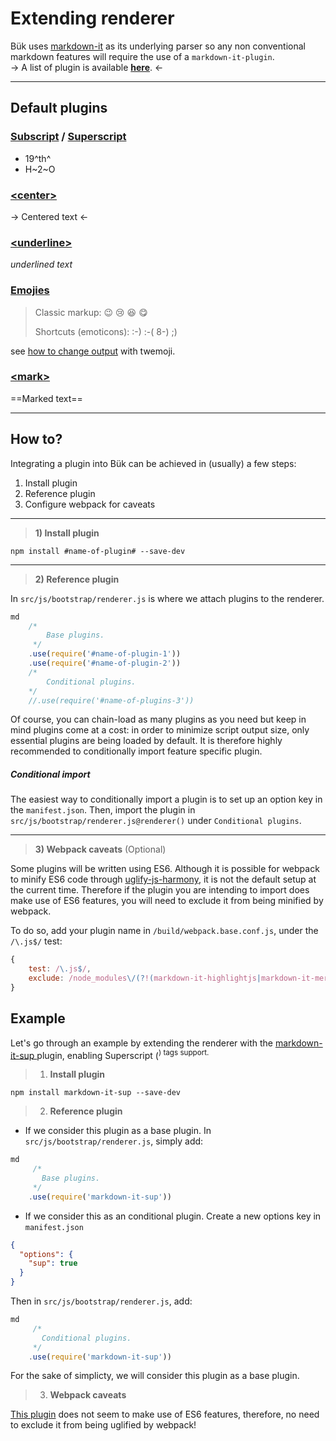 # Extending renderer

Bük uses [markdown-it](https://github.com/markdown-it/markdown-it) as its underlying parser so any non conventional markdown features will require the use of a `markdown-it-plugin`.  
-> A list of plugin is available **[here](https://www.npmjs.com/browse/keyword/markdown-it-plugin)**. <-
 
--- 

## Default plugins

### [Subscript](https://github.com/markdown-it/markdown-it-sub) / [Superscript](https://github.com/markdown-it/markdown-it-sup)

- 19^th^
- H~2~O

### [\<center>](https://github.com/jay-hodgson/markdown-it-center-text)

-> Centered text <-

### [\<underline>](https://www.npmjs.com/package/markdown-it-underline)

_underlined text_

### [Emojies](https://github.com/markdown-it/markdown-it-emoji)

> Classic markup: :wink: :cry: :laughing: :yum:
>
> Shortcuts (emoticons): :-) :-( 8-) ;)

see [how to change output](https://github.com/markdown-it/markdown-it-emoji#change-output) with twemoji.

### [\<mark>](https://github.com/markdown-it/markdown-it-mark)

==Marked text==

--- 

## How to?

Integrating a plugin into Bük can be achieved in (usually) a few steps:
1) Install plugin
2) Reference plugin
3) Configure webpack for caveats

---

> **1) Install plugin**

`npm install #name-of-plugin# --save-dev` 

---

> **2) Reference plugin**

In `src/js/bootstrap/renderer.js` is where we attach plugins to the renderer.

```javascript
md
    /*
        Base plugins.
     */
    .use(require('#name-of-plugin-1'))
    .use(require('#name-of-plugin-2'))
    /*
        Conditional plugins.
    */
    //.use(require('#name-of-plugins-3'))
```

Of course, you can chain-load as many plugins as you need but keep in mind plugins come at a cost: in order to minimize script output size, only essential plugins are being loaded by default.
It is therefore highly recommended to conditionally import feature specific plugin.

##### Conditional import

The easiest way to conditionally import a plugin is to set up an option key in the `manifest.json`. Then, import the plugin in `src/js/bootstrap/renderer.js@renderer()` under `Conditional plugins`.
 
--- 

> **3) Webpack caveats** (Optional)

Some plugins will be written using ES6. Although it is possible for webpack to minify ES6 code through [uglify-js-harmony](https://www.npmjs.com/package/uglify-js-harmony), it is not the default setup at the current time.
Therefore if the plugin you are intending to import does make use of ES6 features, you will need to exclude it from being minified by webpack.

To do so, add your plugin name in `/build/webpack.base.conf.js`, under the `/\.js$/` test:
 
```javascript
{
    test: /\.js$/,
    exclude: /node_modules\/(?!(markdown-it-highlightjs|markdown-it-mermaid)\/).*/
}
```

## Example

Let's go through an example by extending the renderer with the [markdown-it-sup ](https://www.npmjs.com/package/markdown-it-sup) plugin, enabling Superscript (<sup>) tags support.

> 1) **Install plugin**

`npm install markdown-it-sup --save-dev `

> 2) **Reference plugin**

* If we consider this plugin as a base plugin. 
In `src/js/bootstrap/renderer.js`, simply add:

```javascript
md
     /*
       Base plugins.
     */
    .use(require('markdown-it-sup'))
```

* If we consider this as an conditional plugin. 
Create a new options key in `manifest.json`

```json
{
  "options": {
    "sup": true
  }
}
```

Then in `src/js/bootstrap/renderer.js`, add:

```javascript
md
     /*
       Conditional plugins.
     */
    .use(require('markdown-it-sup'))
```

For the sake of simplicty, we will consider this plugin as a base plugin.

> 3) **Webpack caveats**

[This plugin](https://github.com/markdown-it/markdown-it-sup/blob/master/index.js) does not seem to make use of ES6 features, therefore, no need to exclude it from being uglified by webpack!
